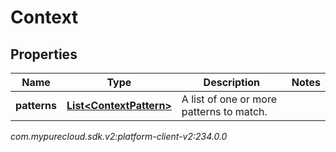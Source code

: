 # Context


## Properties

| Name | Type | Description | Notes |
| ------------ | ------------- | ------------- | ------------- |
| **patterns** | [**List&lt;ContextPattern&gt;**](ContextPattern) | A list of one or more patterns to match. |  |




_com.mypurecloud.sdk.v2:platform-client-v2:234.0.0_
